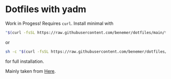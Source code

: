 # Dotfiles with yadm
Work in Progess!
Requires `curl`. Install minimal with 

```bash
"$(curl -fsSL https://raw.githubusercontent.com/benemer/dotfiles/main/tools/install.sh)"
```

or

```bash
sh -c "$(curl -fsSL https://raw.githubusercontent.com/benemer/dotfiles/main/tools/install.sh)" "" --full
```

for full installation.

Mainly taken from [Here](https://github.com/nachovizzo/dotfiles).
